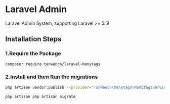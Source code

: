 # Laravel Admin

Laravel Admin System, supporting Laravel >= 5.5!

## Installation Steps

### 1.Require the Package
```bash
composer require tanwencn/laravel-manytags
```

### 2.Install and then Run the migrations
```bash
php artisan vendor:publish --provider="Tanwencn\Manytags\ManytagsServiceProvider"

php artisan php artisan migrate
```

